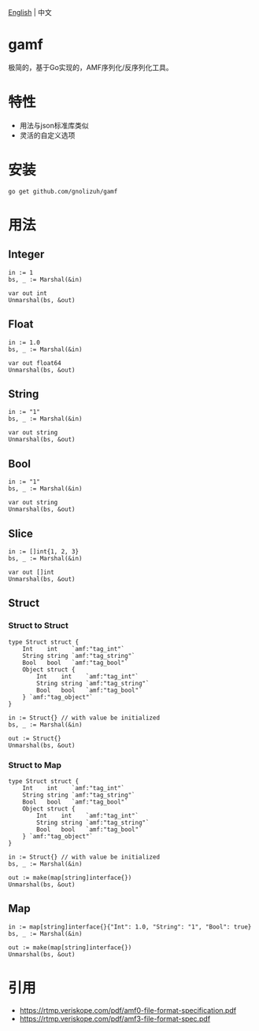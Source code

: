 [English](README.md) | 中文

# gamf

极简的，基于Go实现的，AMF序列化/反序列化工具。

# 特性

- 用法与json标准库类似
- 灵活的自定义选项

# 安装

```
go get github.com/gnolizuh/gamf
```

# 用法

## Integer

```
in := 1
bs, _ := Marshal(&in)

var out int
Unmarshal(bs, &out)
```

## Float

```
in := 1.0
bs, _ := Marshal(&in)

var out float64
Unmarshal(bs, &out)
```

## String

```
in := "1"
bs, _ := Marshal(&in)

var out string
Unmarshal(bs, &out)
```

## Bool

```
in := "1"
bs, _ := Marshal(&in)

var out string
Unmarshal(bs, &out)
```

## Slice

```
in := []int{1, 2, 3}
bs, _ := Marshal(&in)

var out []int
Unmarshal(bs, &out)
```

## Struct

### Struct to Struct

```
type Struct struct {
    Int    int    `amf:"tag_int"`
    String string `amf:"tag_string"`
    Bool   bool   `amf:"tag_bool"`
    Object struct {
        Int    int    `amf:"tag_int"`
        String string `amf:"tag_string"`
        Bool   bool   `amf:"tag_bool"`
    } `amf:"tag_object"`
}

in := Struct{} // with value be initialized
bs, _ := Marshal(&in)

out := Struct{}
Unmarshal(bs, &out)
```

### Struct to Map

```
type Struct struct {
    Int    int    `amf:"tag_int"`
    String string `amf:"tag_string"`
    Bool   bool   `amf:"tag_bool"`
    Object struct {
        Int    int    `amf:"tag_int"`
        String string `amf:"tag_string"`
        Bool   bool   `amf:"tag_bool"`
    } `amf:"tag_object"`
}

in := Struct{} // with value be initialized
bs, _ := Marshal(&in)

out := make(map[string]interface{})
Unmarshal(bs, &out)
```

## Map

```
in := map[string]interface{}{"Int": 1.0, "String": "1", "Bool": true}
bs, _ := Marshal(&in)

out := make(map[string]interface{})
Unmarshal(bs, &out)
```

# 引用

- https://rtmp.veriskope.com/pdf/amf0-file-format-specification.pdf
- https://rtmp.veriskope.com/pdf/amf3-file-format-spec.pdf